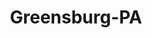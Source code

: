 ---
title: Greensburg-PA
slug: greensburg-pa
f_state:
- cms/state/pennsylvania.md
f_locations:
- cms/payday-loan/advance-america-2217.md
- cms/payday-loan/advance-america-2218.md
- cms/payday-loan/advance-america-2239.md
- cms/payday-loan/flexcheck-cash-advance-18683.md
- cms/payday-loan/flexcheck-cash-advance-18686.md
- cms/payday-loan/national-cash-advance-22664.md
updated-on: '2024-05-30T13:41:28.615Z'
created-on: '2024-05-30T13:41:28.615Z'
published-on: '2024-05-30T13:54:32.469Z'
f_city: Greensburg
layout: '[city].html'
tags: city
---